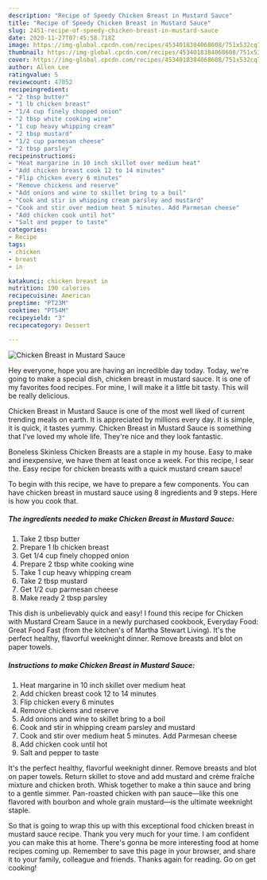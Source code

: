 ```yaml
---
description: "Recipe of Speedy Chicken Breast in Mustard Sauce"
title: "Recipe of Speedy Chicken Breast in Mustard Sauce"
slug: 2451-recipe-of-speedy-chicken-breast-in-mustard-sauce
date: 2020-11-27T07:45:58.718Z
image: https://img-global.cpcdn.com/recipes/4534018384068608/751x532cq70/chicken-breast-in-mustard-sauce-recipe-main-photo.jpg
thumbnail: https://img-global.cpcdn.com/recipes/4534018384068608/751x532cq70/chicken-breast-in-mustard-sauce-recipe-main-photo.jpg
cover: https://img-global.cpcdn.com/recipes/4534018384068608/751x532cq70/chicken-breast-in-mustard-sauce-recipe-main-photo.jpg
author: Allen Lee
ratingvalue: 5
reviewcount: 47052
recipeingredient:
- "2 tbsp butter"
- "1 lb chicken breast"
- "1/4 cup finely chopped onion"
- "2 tbsp white cooking wine"
- "1 cup heavy whipping cream"
- "2 tbsp mustard"
- "1/2 cup parmesan cheese"
- "2 tbsp parsley"
recipeinstructions:
- "Heat margarine in 10 inch skillet over medium heat"
- "Add chicken breast cook 12 to 14 minutes"
- "Flip chicken every 6 minutes"
- "Remove chickens and reserve"
- "Add onions and wine to skillet bring to a boil"
- "Cook and stir in whipping cream parsley and mustard"
- "Cook and stir over medium heat 5 minutes. Add Parmesan cheese"
- "Add chicken cook until hot"
- "Salt and pepper to taste"
categories:
- Recipe
tags:
- chicken
- breast
- in

katakunci: chicken breast in 
nutrition: 190 calories
recipecuisine: American
preptime: "PT23M"
cooktime: "PT54M"
recipeyield: "3"
recipecategory: Dessert

---
```



![Chicken Breast in Mustard Sauce](https://img-global.cpcdn.com/recipes/4534018384068608/751x532cq70/chicken-breast-in-mustard-sauce-recipe-main-photo.jpg)

Hey everyone, hope you are having an incredible day today. Today, we're going to make a special dish, chicken breast in mustard sauce. It is one of my favorites food recipes. For mine, I will make it a little bit tasty. This will be really delicious.

Chicken Breast in Mustard Sauce is one of the most well liked of current trending meals on earth. It is appreciated by millions every day. It is simple, it is quick, it tastes yummy. Chicken Breast in Mustard Sauce is something that I've loved my whole life. They're nice and they look fantastic.

Boneless Skinless Chicken Breasts are a staple in my house. Easy to make and inexpensive, we have them at least once a week. For this recipe, I sear the. Easy recipe for chicken breasts with a quick mustard cream sauce!


To begin with this recipe, we have to prepare a few components. You can have chicken breast in mustard sauce using 8 ingredients and 9 steps. Here is how you cook that.

<!--inarticleads1-->

##### The ingredients needed to make Chicken Breast in Mustard Sauce:

1. Take 2 tbsp butter
1. Prepare 1 lb chicken breast
1. Get 1/4 cup finely chopped onion
1. Prepare 2 tbsp white cooking wine
1. Take 1 cup heavy whipping cream
1. Take 2 tbsp mustard
1. Get 1/2 cup parmesan cheese
1. Make ready 2 tbsp parsley


This dish is unbelievably quick and easy! I found this recipe for Chicken with Mustard Cream Sauce in a newly purchased cookbook, Everyday Food: Great Food Fast (from the kitchen&#39;s of Martha Stewart Living). It&#39;s the perfect healthy, flavorful weeknight dinner. Remove breasts and blot on paper towels. 

<!--inarticleads2-->

##### Instructions to make Chicken Breast in Mustard Sauce:

1. Heat margarine in 10 inch skillet over medium heat
1. Add chicken breast cook 12 to 14 minutes
1. Flip chicken every 6 minutes
1. Remove chickens and reserve
1. Add onions and wine to skillet bring to a boil
1. Cook and stir in whipping cream parsley and mustard
1. Cook and stir over medium heat 5 minutes. Add Parmesan cheese
1. Add chicken cook until hot
1. Salt and pepper to taste


It&#39;s the perfect healthy, flavorful weeknight dinner. Remove breasts and blot on paper towels. Return skillet to stove and add mustard and crème fraîche mixture and chicken broth. Whisk together to make a thin sauce and bring to a gentle simmer. Pan-roasted chicken with pan sauce—like this one flavored with bourbon and whole grain mustard—is the ultimate weeknight staple. 

So that is going to wrap this up with this exceptional food chicken breast in mustard sauce recipe. Thank you very much for your time. I am confident you can make this at home. There's gonna be more interesting food at home recipes coming up. Remember to save this page in your browser, and share it to your family, colleague and friends. Thanks again for reading. Go on get cooking!
